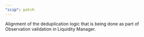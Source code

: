 ```yaml
---
"ccip": patch
---
```


Alignment of the deduplication logic that is being done as part of Observation validation in Liquidity Manager.
